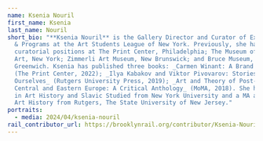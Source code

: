```yaml
---
name: Ksenia Nouril
first_name: Ksenia
last_name: Nouril
short_bio: "**Ksenia Nouril** is the Gallery Director and Curator of Exhibitions
  & Programs at the Art Students League of New York. Previously, she has held
  curatorial positions at The Print Center, Philadelphia; The Museum of Modern
  Art, New York; Zimmerli Art Museum, New Brunswick; and Bruce Museum,
  Greenwich. Ksenia has published three books: _Carmen Winant: A Brand New End_
  (The Print Center, 2022); _Ilya Kabakov and Viktor Pivovarov: Stories About
  Ourselves_ (Rutgers University Press, 2019); _Art and Theory of Post-1989
  Central and Eastern Europe: A Critical Anthology_ (MoMA, 2018). She holds a BA
  in Art History and Slavic Studied from New York University and a MA and PhD in
  Art History from Rutgers, The State University of New Jersey."
portraits:
  - media: 2024/04/ksenia-nouril
rail_contributor_url: https://brooklynrail.org/contributor/Ksenia-Nouril
---
```

